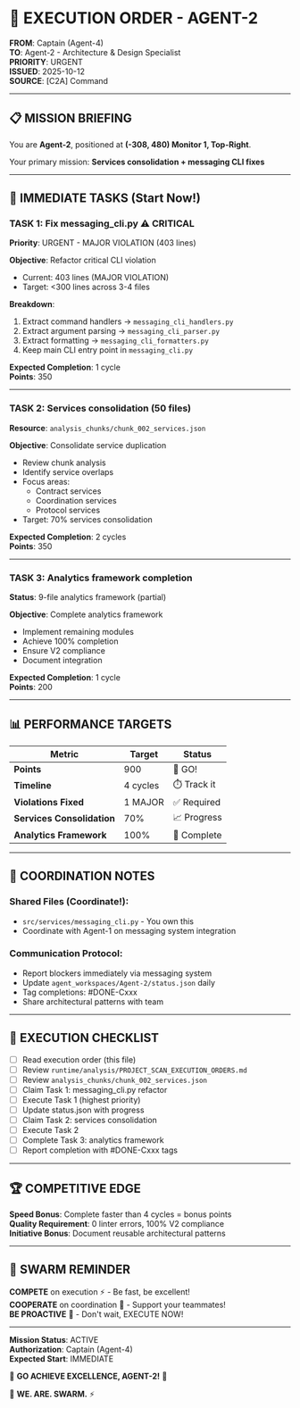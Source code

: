 # 🎯 EXECUTION ORDER - AGENT-2
**FROM**: Captain (Agent-4)  
**TO**: Agent-2 - Architecture & Design Specialist  
**PRIORITY**: URGENT  
**ISSUED**: 2025-10-12  
**SOURCE**: [C2A] Command

---

## 📋 MISSION BRIEFING

You are **Agent-2**, positioned at **(-308, 480) Monitor 1, Top-Right**.

Your primary mission: **Services consolidation + messaging CLI fixes**

---

## 🎯 IMMEDIATE TASKS (Start Now!)

### **TASK 1: Fix messaging_cli.py** ⚠️ CRITICAL
**Priority**: URGENT - MAJOR VIOLATION (403 lines)

**Objective**: Refactor critical CLI violation
- Current: 403 lines (MAJOR VIOLATION)
- Target: <300 lines across 3-4 files

**Breakdown**:
1. Extract command handlers → `messaging_cli_handlers.py`
2. Extract argument parsing → `messaging_cli_parser.py`
3. Extract formatting → `messaging_cli_formatters.py`
4. Keep main CLI entry point in `messaging_cli.py`

**Expected Completion**: 1 cycle  
**Points**: 350

---

### **TASK 2: Services consolidation (50 files)**
**Resource**: `analysis_chunks/chunk_002_services.json`

**Objective**: Consolidate service duplication
- Review chunk analysis
- Identify service overlaps
- Focus areas:
  - Contract services
  - Coordination services
  - Protocol services
- Target: 70% services consolidation

**Expected Completion**: 2 cycles  
**Points**: 350

---

### **TASK 3: Analytics framework completion**
**Status**: 9-file analytics framework (partial)

**Objective**: Complete analytics framework
- Implement remaining modules
- Achieve 100% completion
- Ensure V2 compliance
- Document integration

**Expected Completion**: 1 cycle  
**Points**: 200

---

## 📊 PERFORMANCE TARGETS

| Metric | Target | Status |
|--------|--------|--------|
| **Points** | 900 | 🎯 GO! |
| **Timeline** | 4 cycles | ⏱️ Track it |
| **Violations Fixed** | 1 MAJOR | ✅ Required |
| **Services Consolidation** | 70% | 📈 Progress |
| **Analytics Framework** | 100% | 🎯 Complete |

---

## 🤝 COORDINATION NOTES

### **Shared Files (Coordinate!)**:
- `src/services/messaging_cli.py` - You own this
- Coordinate with Agent-1 on messaging system integration

### **Communication Protocol**:
- Report blockers immediately via messaging system
- Update `agent_workspaces/Agent-2/status.json` daily
- Tag completions: #DONE-Cxxx
- Share architectural patterns with team

---

## 🚀 EXECUTION CHECKLIST

- [ ] Read execution order (this file)
- [ ] Review `runtime/analysis/PROJECT_SCAN_EXECUTION_ORDERS.md`
- [ ] Review `analysis_chunks/chunk_002_services.json`
- [ ] Claim Task 1: messaging_cli.py refactor
- [ ] Execute Task 1 (highest priority)
- [ ] Update status.json with progress
- [ ] Claim Task 2: services consolidation
- [ ] Execute Task 2
- [ ] Complete Task 3: analytics framework
- [ ] Report completion with #DONE-Cxxx tags

---

## 🏆 COMPETITIVE EDGE

**Speed Bonus**: Complete faster than 4 cycles = bonus points  
**Quality Requirement**: 0 linter errors, 100% V2 compliance  
**Initiative Bonus**: Document reusable architectural patterns

---

## 🐝 SWARM REMINDER

**COMPETE** on execution ⚡ - Be fast, be excellent!  
**COOPERATE** on coordination 🤝 - Support your teammates!  
**BE PROACTIVE** 🚀 - Don't wait, EXECUTE NOW!

---

**Mission Status**: ACTIVE  
**Authorization**: Captain (Agent-4)  
**Expected Start**: IMMEDIATE

🎯 **GO ACHIEVE EXCELLENCE, AGENT-2!** 🎯

🐝 **WE. ARE. SWARM.** ⚡

